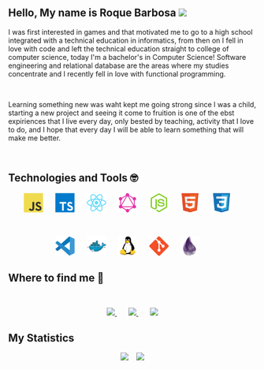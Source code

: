 ## Hello, My name is Roque Barbosa <img src="https://raw.githubusercontent.com/iampavangandhi/iampavangandhi/master/gifs/Hi.gif" height="40em">

I was first interested in games and that motivated me to go to a high school integrated with a technical education in informatics, from then on I fell in love with code and left the technical education straight to college of computer science, today I'm a bachelor's in Computer Science! Software engineering and relational database are the areas where my studies concentrate and I recently fell in love with functional programming.

</br>

Learning something new was waht kept me going strong since I was a child, starting a new project and seeing it come to fruition is one of the ebst expiriences that I live every day, only bested by teaching, activity that I love to do, and I hope that every day I will be able to learn something that will make me better.

</br>

## Technologies and Tools 🤓  
  <p align="center">
    <img height="40" src="https://raw.githubusercontent.com/devicons/devicon/master/icons/javascript/javascript-original.svg">
    &nbsp;&nbsp;&nbsp;&nbsp;
  <img height="40" src="https://raw.githubusercontent.com/devicons/devicon/master/icons/typescript/typescript-original.svg">
    &nbsp;&nbsp;&nbsp;&nbsp;
      <img height="40" src="https://raw.githubusercontent.com/devicons/devicon/master/icons/react/react-original.svg">
  &nbsp;&nbsp;&nbsp;&nbsp;
      <img height="40" src="https://raw.githubusercontent.com/devicons/devicon/2ae2a900d2f041da66e950e4d48052658d850630/icons/graphql/graphql-plain.svg">
    &nbsp;&nbsp;&nbsp;&nbsp;
        <img height="40" src="https://raw.githubusercontent.com/devicons/devicon/master/icons/nodejs/nodejs-original.svg">
    &nbsp;&nbsp;&nbsp;&nbsp;
    <img height="40" src="https://raw.githubusercontent.com/devicons/devicon/master/icons/html5/html5-original.svg">
    &nbsp;&nbsp;&nbsp;&nbsp;
    <img height="40" src="https://raw.githubusercontent.com/devicons/devicon/master/icons/css3/css3-original.svg">
    &nbsp;&nbsp;&nbsp;&nbsp;
</p>

</br>

 <p align="center">
  <img height="40" src="https://raw.githubusercontent.com/devicons/devicon/2ae2a900d2f041da66e950e4d48052658d850630/icons/vscode/vscode-original.svg">
    &nbsp;&nbsp;&nbsp;&nbsp;
    <img height="40" src="https://raw.githubusercontent.com/devicons/devicon/2ae2a900d2f041da66e950e4d48052658d850630/icons/docker/docker-original.svg">
    &nbsp;&nbsp;&nbsp;&nbsp;
    <img height="40" src="https://raw.githubusercontent.com/devicons/devicon/master/icons/linux/linux-original.svg">
    &nbsp;&nbsp;&nbsp;&nbsp;
      <img height="40" src="https://raw.githubusercontent.com/devicons/devicon/master/icons/git/git-original.svg">
    &nbsp;&nbsp;&nbsp;&nbsp;
      <img height="40" src="https://github.com/devicons/devicon/blob/master/icons/elixir/elixir-original.svg">
    &nbsp;&nbsp;&nbsp;&nbsp;
</p>

## Where to find me 📱
  </br>
  <p align="center">
  <a href="https://github.com/roque-barbosa">
        <img  src="https://img.shields.io/badge/github-%23100000.svg?&style=for-the-badge&logo=github&logoColor=white&link=mailto:https://github.com/atiladefreitas">
    </a>
  &nbsp;&nbsp;&nbsp;&nbsp;&nbsp;
    <a href="https://www.linkedin.com/in/roque-c-junior">
        <img src="https://img.shields.io/badge/linkedin-%230077B5.svg?&style=for-the-badge&logo=linkedin&logoColor=white&link=mailto:https://www.linkedin.com/in/atilafreitas/">
    </a>
  &nbsp;&nbsp;&nbsp;&nbsp;&nbsp;
    <a href="mailto:roquejr1307@gmail.com">
        <img src="https://img.shields.io/badge/-roquejr1307@gmail.com-%230077B5?style=for-the-badge&logo=gmail&logoColor=white&color=informational">
    </a>
  </p>

  ## My Statistics

<p align="center">
<a ref="https://github.com/roque-barbosa">
<img height="160" src="https://github-readme-stats.vercel.app/api?username=roque-barbosa&count_private=true&show_icons=true&theme=radical"/>
&nbsp;&nbsp;
<img height="160" src="https://github-readme-stats.vercel.app/api/top-langs/?username=roque-barbosa&layout=compact&langs_count=16&theme=radical"/>
</a>
</p>
